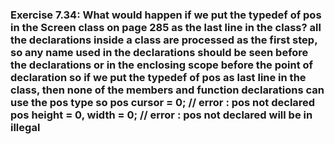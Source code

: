 ### Exercise 7.34: What would happen if we put the typedef of pos in the Screen class on page 285 as the last line in the class?    all the declarations inside a class are processed as the first step, so any name used in the declarations should be seen before the declarations or in the enclosing scope before the point of declaration        so if we put the typedef of pos as last line in the class, then none of the members and function declarations can use the pos type    so         pos cursor = 0;             //  error : pos not declared        pos height = 0, width = 0;  //  error : pos not declared    will be in illegal    